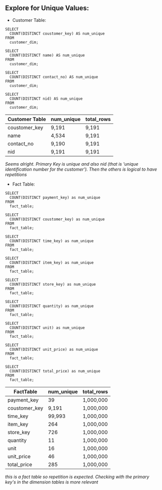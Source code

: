 ## Explore for Unique Values:
- Customer Table:
```
SELECT 
  COUNT(DISTINCT coustomer_key) AS num_unique 
FROM 
  customer_dim;

SELECT 
  COUNT(DISTINCT name) AS num_unique 
FROM 
  customer_dim;

SELECT 
  COUNT(DISTINCT contact_no) AS num_unique 
FROM 
  customer_dim;

SELECT 
  COUNT(DISTINCT nid) AS num_unique 
FROM 
  customer_dim;

```
|  Customer Table| num_unique|total_rows
|--|--|--|
| coustomer_key |9,191|9,191
| name| 4,534|9,191
|contact_no | 9,190|9,191
| nid|9,191 |9,191

*Seems alright. Primary Key is unique and also nid (that is 'unique identification number for the customer'). Then the others is logical to have repetitions*

- Fact Table:

```
SELECT 
  COUNT(DISTINCT payment_key) as num_unique 
FROM 
  fact_table;

SELECT 
  COUNT(DISTINCT coustomer_key) as num_unique 
FROM 
  fact_table;

SELECT 
  COUNT(DISTINCT time_key) as num_unique 
FROM 
  fact_table;

SELECT 
  COUNT(DISTINCT item_key) as num_unique 
FROM 
  fact_table;

SELECT 
  COUNT(DISTINCT store_key) as num_unique 
FROM 
  fact_table;

SELECT 
  COUNT(DISTINCT quantity) as num_unique 
FROM 
  fact_table;

SELECT 
  COUNT(DISTINCT unit) as num_unique 
FROM 
  fact_table;

SELECT 
  COUNT(DISTINCT unit_price) as num_unique 
FROM 
  fact_table;

SELECT 
  COUNT(DISTINCT total_price) as num_unique 
FROM 
  fact_table;

```

|  FactTable| num_unique| total_rows
|--|--|--|
| payment_key|39|1,000,000
| coustomer_key| 9,191|1,000,000
|time_key| 99,993|1,000,000
| item_key|264|1,000,000
| store_key| 726|1,000,000
|quantity | 11|1,000,000
| unit|16 |1,000,000
| unit_price| 46|1,000,000
| total_price|285 |1,000,000

*this is a fact table so repetition is expected. Checking with the primary key's in the dimension tables is more relevant*
